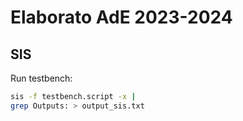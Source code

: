 # Elaborato AdE 2023-2024

## SIS

Run testbench:

```bash
sis -f testbench.script -x |
grep Outputs: > output_sis.txt
```
